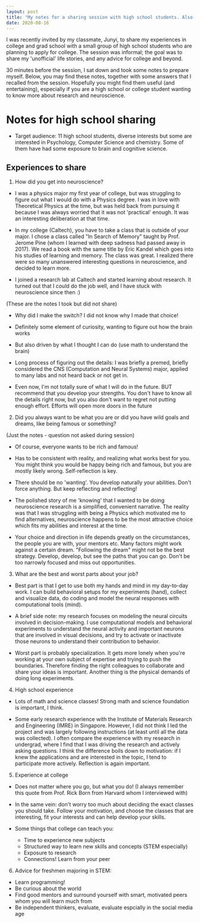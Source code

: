 ```yaml
---
layout: post
title: "My notes for a sharing session with high school students. Also, my FAQs"
date: 2020-08-16
---
```


I was recently invited by my classmate, Junyi, to share my experiences in college and grad school with a small group of high school students who are planning to apply for college. The session was informal; the goal was to share my 'unofficial' life stories, and any advice for college and beyond.

30 minutes before the session, I sat down and took some notes to prepare myself. Below, you may find these notes, together with some answers that I recalled from the session. Hopefully you might find them useful (and entertaining), especially if you are a high school or college student wanting to know more about research and neuroscience.

# Notes for high school sharing

- Target audience: 11 high school students, diverse interests but some are interested in Psychology, Computer Science and chemistry. Some of them have had some exposure to brain and cognitive science.


## Experiences to share

1. How did you get into neuroscience?
- I was a physics major my first year of college, but was struggling to figure out what I would do with a Physics degree. I was in love with Theoretical Physics at the time, but was held back from pursuing it because I was always worried that it was not 'practical' enough. It was an interesting deliberation at that time.

- In my college (Caltech), you have to take a class that is outside of your major. I chose a class called "In Search of Memory" taught by Prof. Jerome Pine (whom I learned with deep sadness had passed away in 2017). We read a book with the same title by Eric Kandel which goes into his studies of learning and memory. The class was great. I realized there were so many unanswered interesting questions in neuroscience, and decided to learn more.

- I joined a research lab at Caltech and started learning about research. It turned out that I could do the job well, and I have stuck with neuroscience since then :)

(These are the notes I took but did not share)

- Why did I make the switch? I did not know why I made that choice!

- Definitely some element of curiosity, wanting to figure out how the brain works

- But also driven by what I thought I can do (use math to understand the brain)

- Long process of figuring out the details: I was briefly a premed, briefly considered the CNS (Computation and Neural Systems) major, applied to many labs and not heard back or not get in.

- Even now, I'm not totally sure of what I will do in the future. BUT recommend that you develop your strengths. You don't have to know all the details right now, but you also don't want to regret not putting enough effort. Efforts will open more doors in the future

2. Did you always want to be what you are or did you have wild goals and dreams, like being famous or something?

(Just the notes - question not asked during session)

- Of course, everyone wants to be rich and famous!

- Has to be consistent with reality, and realizing what works best for you. You might think you would be happy being rich and famous, but you are mostly likely wrong. Self-reflection is key.

- There should be no 'wanting'. You develop naturally your abilities. Don't force anything. But keep reflecting and reflecting!

- The polished story of me 'knowing' that I wanted to be doing neuroscience research is a simplified, convenient narrative. The reality was that I was struggling with being a Physics which motivated me to find alternatives, neuroscience happens to be the most attractive choice which fits my abilities and interest at the time.

- Your choice and direction in life depends greatly on the circumstances, the people you are with, your mentors etc. Many factors might work against a certain dream. "Following the dream" might not be the best strategy. Develop, develop, but see the paths that you can go. Don't be too narrowly focused and miss out opportunities.


3. What are the best and worst parts about your job?

- Best part is that I get to use both my hands and mind in my day-to-day work. I can build behavioral setups for my experiments (hand), collect and visualize data, do coding and model the neural responses with computational tools (mind).

- A brief side note: my research focuses on modeling the neural circuits involved in decision-making. I use computational models and behavioral experiments to understand the neural activity and important neurons that are involved in visual decisions, and try to activate or inactivate those neurons to understand their contribution to behavior.

- Worst part is probably specialization. It gets more lonely when you're working at your own subject of expertise and trying to push the boundaries. Therefore finding the right colleagues to collaborate and share your ideas is important. Another thing is the physical demands of doing long experiments. 

4. High school experience

- Lots of math and science classes! Strong math and science foundation is important, I think. 

- Some early research experience with the Institute of Materials Research and Engineering (IMRE) in Singapore. However, I did not think I led the project and was largely following instructions (at least until all the data was collected). I often compare the experience with my research in undergrad, where I find that I was driving the research and actively asking questions. I think the difference boils down to motivation: if I knew the applications and are interested in the topic, I tend to participate more actively. Reflection is again important.

5. Experience at college

- Does not matter where you go, but what you do! (I always remember this quote from Prof. Rick Born from Harvard whom I interviewed with)

- In the same vein: don't worry too much about deciding the exact classes you should take. Follow your motivation, and choose the classes that are interesting, fit your interests and can help develop your skills.

- Some things that college can teach you:
    - Time to experience new subjects
    - Structured way to learn new skills and concepts (STEM especially)
    - Exposure to research
    - Connections! Learn from your peer


6. Advice for freshmen majoring in STEM:
- Learn programming!
- Be curious about the world
- Find good mentors and surround yourself with smart, motivated peers whom you will learn much from
- Be independent thinkers, evaluate, evaluate espcially in the social media age







